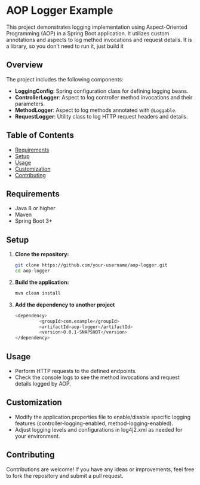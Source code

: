 # AOP Logger Example

This project demonstrates logging implementation using Aspect-Oriented Programming (AOP) in a Spring Boot application. It utilizes custom annotations and aspects to log method invocations and request details. 
It is a library, so you don't need to run it, just build it

## Overview

The project includes the following components:

- **LoggingConfig**: Spring configuration class for defining logging beans.
- **ControllerLogger**: Aspect to log controller method invocations and their parameters.
- **MethodLogger**: Aspect to log methods annotated with `@Loggable`.
- **RequestLogger**: Utility class to log HTTP request headers and details.

## Table of Contents

- [Requirements](#requirements)
- [Setup](#setup)
- [Usage](#usage)
- [Customization](#customization)
- [Contributing](#contributing)

## Requirements

- Java 8 or higher
- Maven 
- Spring Boot 3+

## Setup

1. **Clone the repository:**

   ```bash
   git clone https://github.com/your-username/aop-logger.git
   cd aop-logger
2. **Build the application:**
   ```bash
   mvn clean install
3. **Add the dependency to another project**
   ```bash
   <dependency>
            <groupId>com.example</groupId>
            <artifactId>aop-logger</artifactId>
            <version>0.0.1-SNAPSHOT</version>
   </dependency>

## Usage
- Perform HTTP requests to the defined endpoints.
- Check the console logs to see the method invocations and request details logged by AOP.

## Customization
- Modify the application.properties file to enable/disable specific logging features (controller-logging-enabled, method-logging-enabled).
- Adjust logging levels and configurations in log4j2.xml as needed for your environment.

## Contributing
Contributions are welcome! If you have any ideas or improvements, feel free to fork the repository and submit a pull request.
   

